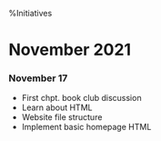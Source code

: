 %Initiatives

# November  2021
### November 17
* First chpt. book club discussion
* Learn about HTML
* Website file structure
* Implement basic homepage HTML
